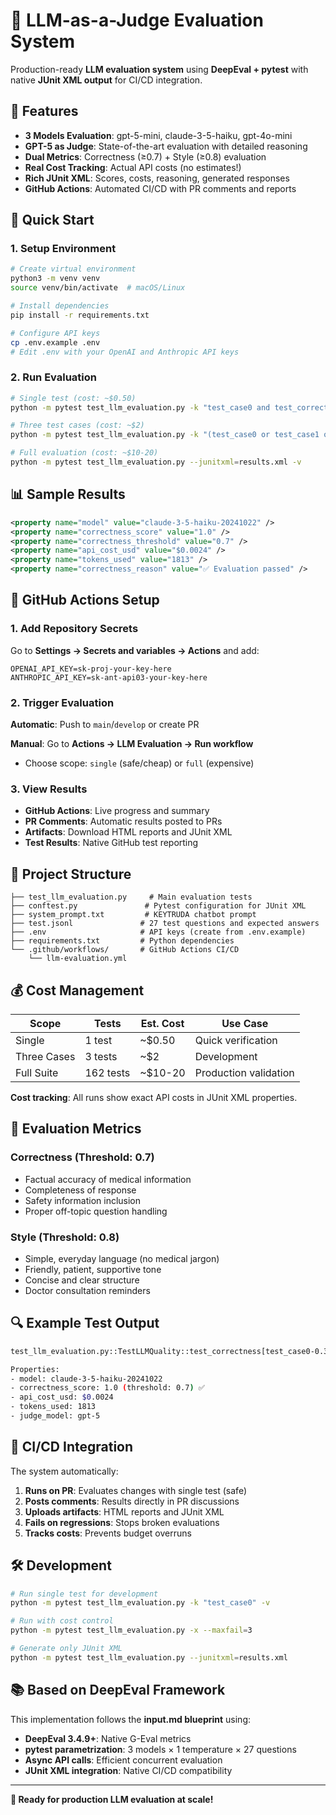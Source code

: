 # 🤖 LLM-as-a-Judge Evaluation System

Production-ready **LLM evaluation system** using **DeepEval + pytest** with native **JUnit XML output** for CI/CD integration.

## 🎯 Features

- **3 Models Evaluation**: gpt-5-mini, claude-3-5-haiku, gpt-4o-mini
- **GPT-5 as Judge**: State-of-the-art evaluation with detailed reasoning
- **Dual Metrics**: Correctness (≥0.7) + Style (≥0.8) evaluation
- **Real Cost Tracking**: Actual API costs (no estimates!)
- **Rich JUnit XML**: Scores, costs, reasoning, generated responses
- **GitHub Actions**: Automated CI/CD with PR comments and reports

## 🚀 Quick Start

### 1. Setup Environment
```bash
# Create virtual environment
python3 -m venv venv
source venv/bin/activate  # macOS/Linux

# Install dependencies
pip install -r requirements.txt

# Configure API keys
cp .env.example .env
# Edit .env with your OpenAI and Anthropic API keys
```

### 2. Run Evaluation
```bash
# Single test (cost: ~$0.50)
python -m pytest test_llm_evaluation.py -k "test_case0 and test_correctness and claude" -v

# Three test cases (cost: ~$2)
python -m pytest test_llm_evaluation.py -k "(test_case0 or test_case1 or test_case2) and test_correctness" -v

# Full evaluation (cost: ~$10-20)
python -m pytest test_llm_evaluation.py --junitxml=results.xml -v
```

## 📊 Sample Results

```xml
<property name="model" value="claude-3-5-haiku-20241022" />
<property name="correctness_score" value="1.0" />
<property name="correctness_threshold" value="0.7" />
<property name="api_cost_usd" value="$0.0024" />
<property name="tokens_used" value="1813" />
<property name="correctness_reason" value="✅ Evaluation passed" />
```

## 🔧 GitHub Actions Setup

### 1. Add Repository Secrets

Go to **Settings → Secrets and variables → Actions** and add:

```
OPENAI_API_KEY=sk-proj-your-key-here
ANTHROPIC_API_KEY=sk-ant-api03-your-key-here
```

### 2. Trigger Evaluation

**Automatic**: Push to `main`/`develop` or create PR

**Manual**: Go to **Actions → LLM Evaluation → Run workflow**
- Choose scope: `single` (safe/cheap) or `full` (expensive)

### 3. View Results

- **GitHub Actions**: Live progress and summary
- **PR Comments**: Automatic results posted to PRs
- **Artifacts**: Download HTML reports and JUnit XML
- **Test Results**: Native GitHub test reporting

## 📁 Project Structure

```
├── test_llm_evaluation.py     # Main evaluation tests
├── conftest.py               # Pytest configuration for JUnit XML
├── system_prompt.txt         # KEYTRUDA chatbot prompt
├── test.jsonl               # 27 test questions and expected answers
├── .env                     # API keys (create from .env.example)
├── requirements.txt         # Python dependencies
└── .github/workflows/       # GitHub Actions CI/CD
    └── llm-evaluation.yml
```

## 💰 Cost Management

| Scope | Tests | Est. Cost | Use Case |
|-------|-------|-----------|----------|
| Single | 1 test | ~$0.50 | Quick verification |
| Three Cases | 3 tests | ~$2 | Development |
| Full Suite | 162 tests | ~$10-20 | Production validation |

**Cost tracking**: All runs show exact API costs in JUnit XML properties.

## 🎯 Evaluation Metrics

### Correctness (Threshold: 0.7)
- Factual accuracy of medical information
- Completeness of response
- Safety information inclusion
- Proper off-topic question handling

### Style (Threshold: 0.8)
- Simple, everyday language (no medical jargon)
- Friendly, patient, supportive tone
- Concise and clear structure
- Doctor consultation reminders

## 🔍 Example Test Output

```bash
test_llm_evaluation.py::TestLLMQuality::test_correctness[test_case0-0.3-claude-3-5-haiku-20241022] PASSED

Properties:
- model: claude-3-5-haiku-20241022
- correctness_score: 1.0 (threshold: 0.7) ✅
- api_cost_usd: $0.0024
- tokens_used: 1813
- judge_model: gpt-5
```

## 🚨 CI/CD Integration

The system automatically:
1. **Runs on PR**: Evaluates changes with single test (safe)
2. **Posts comments**: Results directly in PR discussions
3. **Uploads artifacts**: HTML reports and JUnit XML
4. **Fails on regressions**: Stops broken evaluations
5. **Tracks costs**: Prevents budget overruns

## 🛠️ Development

```bash
# Run single test for development
python -m pytest test_llm_evaluation.py -k "test_case0" -v

# Run with cost control
python -m pytest test_llm_evaluation.py -x --maxfail=3

# Generate only JUnit XML
python -m pytest test_llm_evaluation.py --junitxml=results.xml
```

## 📚 Based on DeepEval Framework

This implementation follows the **input.md blueprint** using:
- **DeepEval 3.4.9+**: Native G-Eval metrics
- **pytest parametrization**: 3 models × 1 temperature × 27 questions
- **Async API calls**: Efficient concurrent evaluation
- **JUnit XML integration**: Native CI/CD compatibility

---

**🎉 Ready for production LLM evaluation at scale!**